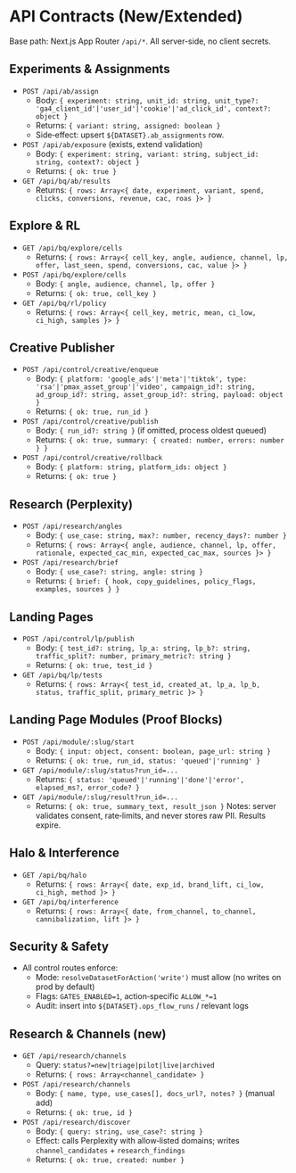 # API Contracts (New/Extended)

Base path: Next.js App Router `/api/*`. All server-side, no client secrets.

## Experiments & Assignments
- `POST /api/ab/assign`
  - Body: `{ experiment: string, unit_id: string, unit_type?: 'ga4_client_id'|'user_id'|'cookie'|'ad_click_id', context?: object }`
  - Returns: `{ variant: string, assigned: boolean }`
  - Side‑effect: upsert `${DATASET}.ab_assignments` row.
- `POST /api/ab/exposure` (exists, extend validation)
  - Body: `{ experiment: string, variant: string, subject_id: string, context?: object }`
  - Returns: `{ ok: true }`
- `GET /api/bq/ab/results`
  - Returns: `{ rows: Array<{ date, experiment, variant, spend, clicks, conversions, revenue, cac, roas }> }`

## Explore & RL
- `GET /api/bq/explore/cells`
  - Returns: `{ rows: Array<{ cell_key, angle, audience, channel, lp, offer, last_seen, spend, conversions, cac, value }> }`
- `POST /api/bq/explore/cells`
  - Body: `{ angle, audience, channel, lp, offer }`
  - Returns: `{ ok: true, cell_key }`
- `GET /api/bq/rl/policy`
  - Returns: `{ rows: Array<{ cell_key, metric, mean, ci_low, ci_high, samples }> }`

## Creative Publisher
- `POST /api/control/creative/enqueue`
  - Body: `{ platform: 'google_ads'|'meta'|'tiktok', type: 'rsa'|'pmax_asset_group'|'video', campaign_id?: string, ad_group_id?: string, asset_group_id?: string, payload: object }`
  - Returns: `{ ok: true, run_id }`
- `POST /api/control/creative/publish`
  - Body: `{ run_id?: string }` (if omitted, process oldest queued)
  - Returns: `{ ok: true, summary: { created: number, errors: number } }`
- `POST /api/control/creative/rollback`
  - Body: `{ platform: string, platform_ids: object }`
  - Returns: `{ ok: true }`

## Research (Perplexity)
- `POST /api/research/angles`
  - Body: `{ use_case: string, max?: number, recency_days?: number }`
  - Returns: `{ rows: Array<{ angle, audience, channel, lp, offer, rationale, expected_cac_min, expected_cac_max, sources }> }`
- `POST /api/research/brief`
  - Body: `{ use_case?: string, angle: string }`
  - Returns: `{ brief: { hook, copy_guidelines, policy_flags, examples, sources } }`

## Landing Pages
- `POST /api/control/lp/publish`
  - Body: `{ test_id?: string, lp_a: string, lp_b?: string, traffic_split?: number, primary_metric?: string }`
  - Returns: `{ ok: true, test_id }`
- `GET /api/bq/lp/tests`
  - Returns: `{ rows: Array<{ test_id, created_at, lp_a, lp_b, status, traffic_split, primary_metric }> }`

## Landing Page Modules (Proof Blocks)
- `POST /api/module/:slug/start`
  - Body: `{ input: object, consent: boolean, page_url: string }`
  - Returns: `{ ok: true, run_id, status: 'queued'|'running' }`
- `GET /api/module/:slug/status?run_id=...`
  - Returns: `{ status: 'queued'|'running'|'done'|'error', elapsed_ms?, error_code? }`
- `GET /api/module/:slug/result?run_id=...`
  - Returns: `{ ok: true, summary_text, result_json }`
Notes: server validates consent, rate‑limits, and never stores raw PII. Results expire.

## Halo & Interference
- `GET /api/bq/halo`
  - Returns: `{ rows: Array<{ date, exp_id, brand_lift, ci_low, ci_high, method }> }`
- `GET /api/bq/interference`
  - Returns: `{ rows: Array<{ date, from_channel, to_channel, cannibalization, lift }> }`

## Security & Safety
- All control routes enforce:
  - Mode: `resolveDatasetForAction('write')` must allow (no writes on prod by default)
  - Flags: `GATES_ENABLED=1`, action‑specific `ALLOW_*=1`
  - Audit: insert into `${DATASET}.ops_flow_runs` / relevant logs

## Research & Channels (new)
- `GET /api/research/channels`
  - Query: `status?=new|triage|pilot|live|archived`
  - Returns: `{ rows: Array<channel_candidate> }`
- `POST /api/research/channels`
  - Body: `{ name, type, use_cases[], docs_url?, notes? }` (manual add)
  - Returns: `{ ok: true, id }`
- `POST /api/research/discover`
  - Body: `{ query: string, use_case?: string }`
  - Effect: calls Perplexity with allow‑listed domains; writes `channel_candidates` + `research_findings`
  - Returns: `{ ok: true, created: number }`
